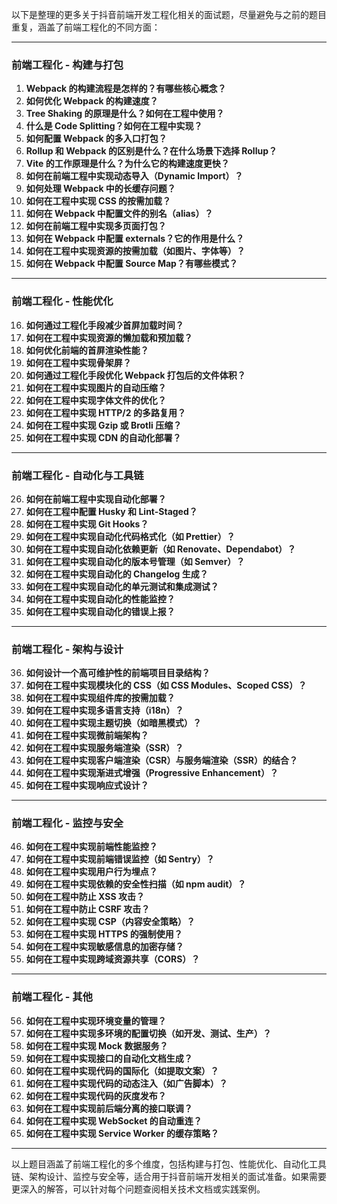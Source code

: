 以下是整理的更多关于抖音前端开发工程化相关的面试题，尽量避免与之前的题目重复，涵盖了前端工程化的不同方面：

---

### **前端工程化 - 构建与打包**
1. **Webpack 的构建流程是怎样的？有哪些核心概念？**
2. **如何优化 Webpack 的构建速度？**
3. **Tree Shaking 的原理是什么？如何在工程中使用？**
4. **什么是 Code Splitting？如何在工程中实现？**
5. **如何配置 Webpack 的多入口打包？**
6. **Rollup 和 Webpack 的区别是什么？在什么场景下选择 Rollup？**
7. **Vite 的工作原理是什么？为什么它的构建速度更快？**
8. **如何在前端工程中实现动态导入（Dynamic Import）？**
9. **如何处理 Webpack 中的长缓存问题？**
10. **如何在工程中实现 CSS 的按需加载？**
11. **如何在 Webpack 中配置文件的别名（alias）？**
12. **如何在前端工程中实现多页面打包？**
13. **如何在 Webpack 中配置 externals？它的作用是什么？**
14. **如何在工程中实现资源的按需加载（如图片、字体等）？**
15. **如何在 Webpack 中配置 Source Map？有哪些模式？**

---

### **前端工程化 - 性能优化**
16. **如何通过工程化手段减少首屏加载时间？**
17. **如何在工程中实现资源的懒加载和预加载？**
18. **如何优化前端的首屏渲染性能？**
19. **如何在工程中实现骨架屏？**
20. **如何通过工程化手段优化 Webpack 打包后的文件体积？**
21. **如何在工程中实现图片的自动压缩？**
22. **如何在工程中实现字体文件的优化？**
23. **如何在工程中实现 HTTP/2 的多路复用？**
24. **如何在工程中实现 Gzip 或 Brotli 压缩？**
25. **如何在工程中实现 CDN 的自动化部署？**

---

### **前端工程化 - 自动化与工具链**
26. **如何在前端工程中实现自动化部署？**
27. **如何在工程中配置 Husky 和 Lint-Staged？**
28. **如何在工程中实现 Git Hooks？**
29. **如何在工程中实现自动化代码格式化（如 Prettier）？**
30. **如何在工程中实现自动化依赖更新（如 Renovate、Dependabot）？**
31. **如何在工程中实现自动化的版本号管理（如 Semver）？**
32. **如何在工程中实现自动化的 Changelog 生成？**
33. **如何在工程中实现自动化的单元测试和集成测试？**
34. **如何在工程中实现自动化的性能监控？**
35. **如何在工程中实现自动化的错误上报？**

---

### **前端工程化 - 架构与设计**
36. **如何设计一个高可维护性的前端项目目录结构？**
37. **如何在工程中实现模块化的 CSS（如 CSS Modules、Scoped CSS）？**
38. **如何在工程中实现组件库的按需加载？**
39. **如何在工程中实现多语言支持（i18n）？**
40. **如何在工程中实现主题切换（如暗黑模式）？**
41. **如何在工程中实现微前端架构？**
42. **如何在工程中实现服务端渲染（SSR）？**
43. **如何在工程中实现客户端渲染（CSR）与服务端渲染（SSR）的结合？**
44. **如何在工程中实现渐进式增强（Progressive Enhancement）？**
45. **如何在工程中实现响应式设计？**

---

### **前端工程化 - 监控与安全**
46. **如何在工程中实现前端性能监控？**
47. **如何在工程中实现前端错误监控（如 Sentry）？**
48. **如何在工程中实现用户行为埋点？**
49. **如何在工程中实现依赖的安全性扫描（如 npm audit）？**
50. **如何在工程中防止 XSS 攻击？**
51. **如何在工程中防止 CSRF 攻击？**
52. **如何在工程中实现 CSP（内容安全策略）？**
53. **如何在工程中实现 HTTPS 的强制使用？**
54. **如何在工程中实现敏感信息的加密存储？**
55. **如何在工程中实现跨域资源共享（CORS）？**

---

### **前端工程化 - 其他**
56. **如何在工程中实现环境变量的管理？**
57. **如何在工程中实现多环境的配置切换（如开发、测试、生产）？**
58. **如何在工程中实现 Mock 数据服务？**
59. **如何在工程中实现接口的自动化文档生成？**
60. **如何在工程中实现代码的国际化（如提取文案）？**
61. **如何在工程中实现代码的动态注入（如广告脚本）？**
62. **如何在工程中实现代码的灰度发布？**
63. **如何在工程中实现前后端分离的接口联调？**
64. **如何在工程中实现 WebSocket 的自动重连？**
65. **如何在工程中实现 Service Worker 的缓存策略？**

---

以上题目涵盖了前端工程化的多个维度，包括构建与打包、性能优化、自动化工具链、架构设计、监控与安全等，适合用于抖音前端开发相关的面试准备。如果需要更深入的解答，可以针对每个问题查阅相关技术文档或实践案例。

